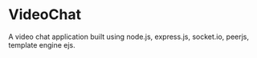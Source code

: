 # VideoChat
A video chat application built using node.js, express.js, socket.io, peerjs, template engine ejs.
